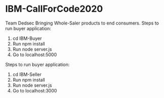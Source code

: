 ﻿# IBM-CallForCode2020
Team Dedsec
Bringing Whole-Saler products to end consumers.
Steps to run buyer application:
1. cd IBM-Buyer
2. Run npm install
3. Run node server.js
4. Go to localhost:5000

Steps to run buyer application:
1. cd IBM-Seller
2. Run npm install
3. Run node server.js
4. Go to localhost:3000
